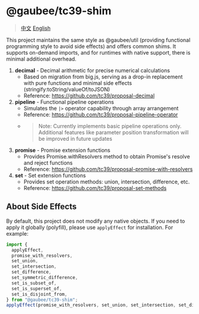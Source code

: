 # @gaubee/tc39-shim

> [中文](./README-zh.md) [English](./README.md)

This project maintains the same style as @gaubee/util (providing functional programming style to avoid side effects) and offers common shims.
It supports on-demand imports, and for runtimes with native support, there is minimal additional overhead.

1. **decimal** - Decimal arithmetic for precise numerical calculations
   - Based on migration from big.js, serving as a drop-in replacement with pure functions and minimal side effects (stringify:toString/valueOf/toJSON)
   - Reference: https://github.com/tc39/proposal-decimal
2. **pipeline** - Functional pipeline operations
   - Simulates the `|>` operator capability through array arrangement
   - Reference: https://github.com/tc39/proposal-pipeline-operator
   - > Note: Currently implements basic pipeline operations only. Additional features like parameter position transformation will be improved in future updates
3. **promise** - Promise extension functions
   - Provides Promise.withResolvers method to obtain Promise's resolve and reject functions
   - Reference: https://github.com/tc39/proposal-promise-with-resolvers
4. **set** - Set extension functions
   - Provides set operation methods: union, intersection, difference, etc.
   - Reference: https://github.com/tc39/proposal-set-methods

## About Side Effects

By default, this project does not modify any native objects. If you need to apply it globally (polyfill), please use `applyEffect` for installation. For example:

```ts
import {
  applyEffect,
  promise_with_resolvers,
  set_union,
  set_intersection,
  set_difference,
  set_symmetric_difference,
  set_is_subset_of,
  set_is_superset_of,
  set_is_disjoint_from,
} from "@gaubee/tc39-shim";
applyEffect(promise_with_resolvers, set_union, set_intersection, set_difference, set_symmetric_difference, set_is_subset_of, set_is_superset_of, set_is_disjoint_from);
```
